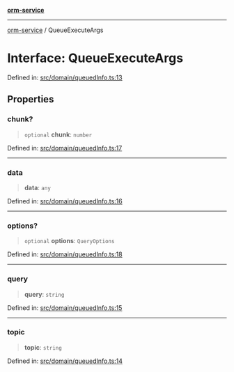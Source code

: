 [**orm-service**](../README.md)

***

[orm-service](../globals.md) / QueueExecuteArgs

# Interface: QueueExecuteArgs

Defined in: [src/domain/queuedInfo.ts:13](https://github.com/lambda-orm/lambdaorm-svc/blob/b85161d80fb94d76aed52272905d40acde9ea6fd/src/domain/queuedInfo.ts#L13)

## Properties

### chunk?

> `optional` **chunk**: `number`

Defined in: [src/domain/queuedInfo.ts:17](https://github.com/lambda-orm/lambdaorm-svc/blob/b85161d80fb94d76aed52272905d40acde9ea6fd/src/domain/queuedInfo.ts#L17)

***

### data

> **data**: `any`

Defined in: [src/domain/queuedInfo.ts:16](https://github.com/lambda-orm/lambdaorm-svc/blob/b85161d80fb94d76aed52272905d40acde9ea6fd/src/domain/queuedInfo.ts#L16)

***

### options?

> `optional` **options**: `QueryOptions`

Defined in: [src/domain/queuedInfo.ts:18](https://github.com/lambda-orm/lambdaorm-svc/blob/b85161d80fb94d76aed52272905d40acde9ea6fd/src/domain/queuedInfo.ts#L18)

***

### query

> **query**: `string`

Defined in: [src/domain/queuedInfo.ts:15](https://github.com/lambda-orm/lambdaorm-svc/blob/b85161d80fb94d76aed52272905d40acde9ea6fd/src/domain/queuedInfo.ts#L15)

***

### topic

> **topic**: `string`

Defined in: [src/domain/queuedInfo.ts:14](https://github.com/lambda-orm/lambdaorm-svc/blob/b85161d80fb94d76aed52272905d40acde9ea6fd/src/domain/queuedInfo.ts#L14)

